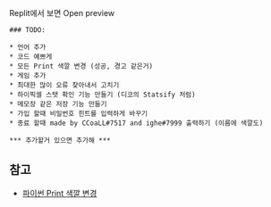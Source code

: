Replit에서 보면 Open preview

```
### TODO: 

* 언어 추가
* 코드 예쁘게
* 모든 Print 색깔 변경 (성공, 경고 같은거)
* 게임 추가
* 최대한 많이 오류 찾아내서 고치기
* 하이픽셀 스탯 확인 기능 만들기 (디코의 Statsify 처럼)
* 메모장 같은 저장 기능 만들기
* 가입 할때 비밀번호 힌트를 입력하게 바꾸기
* 종료 할때 made by CCoaLL#7517 and ighe#7999 출력하기 (이름에 색깔도)

*** 추가할거 있으면 추가해 ***

```

## 참고

* [파이썬 Print 색깔 변경](https://sosomemo.tistory.com/59)


